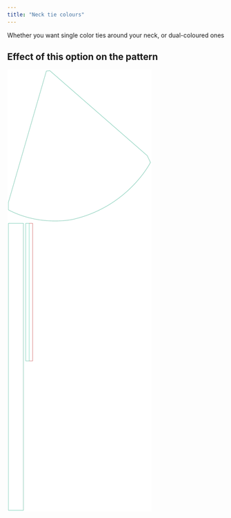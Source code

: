 ```yaml
---
title: "Neck tie colours"
---
```


Whether you want single color ties around your neck, or dual-coloured ones

## Effect of this option on the pattern

![This image shows the effect of this option by superimposing several variants that have a different value for this option](bee_necktiecolours_sample.svg "Effect of this option on the pattern")

